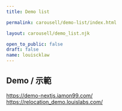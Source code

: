 ```yaml
---
title: Demo list

permalink: carousell/demo-list/index.html

layout: carousell/demo_list.njk

open_to_public: false
draft: false
name: louiscklaw
---
```


## Demo / 示範

<div class="list-container">
    <div class="demo-list-test">
        <div class="demo-square shadow">
            <a href="https://demo-nextjs.iamon99.com/" target="_blank" rel="noopener noreferrer" >
                <div class="square-bg-img"
                    style="background-image: url('image/demo-nextjs.png');">
                </div>
                <div>https://demo-nextjs.iamon99.com/</div>
            </a>
        </div>
        <div class="demo-square shadow">
            <a href="https://relocation_demo.louislabs.com/" target="_blank" rel="noopener noreferrer" >
                <div class="square-bg-img"
                    style="background-image: url('image/relocation_demo.png');">
                </div>
                <div>https://relocation_demo.louislabs.com/</div>
            </a>
        </div>
        <div class="demo-square hide-when-mobile"></div>
    </div>
</div>
